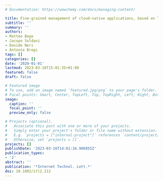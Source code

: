```yaml
---
# Documentation: https://wowchemy.com/docs/managing-content/

title: Fine-grained management of cloud-native applications, based on TOSCA
subtitle: ''
summary: ''
authors:
- Matteo Bogo
- Jacopo Soldani
- Davide Neri
- Antonio Brogi
tags: []
categories: []
date: '2020-01-01'
lastmod: 2023-03-16T15:01:35+01:00
featured: false
draft: false

# Featured image
# To use, add an image named `featured.jpg/png` to your page's folder.
# Focal points: Smart, Center, TopLeft, Top, TopRight, Left, Right, BottomLeft, Bottom, BottomRight.
image:
  caption: ''
  focal_point: ''
  preview_only: false

# Projects (optional).
#   Associate this post with one or more of your projects.
#   Simply enter your project's folder or file name without extension.
#   E.g. `projects = ["internal-project"]` references `content/project/deep-learning/index.md`.
#   Otherwise, set `projects = []`.
projects: []
publishDate: '2023-03-16T14:01:34.906855Z'
publication_types:
- '2'
abstract: ''
publication: '*Internet Technol. Lett.*'
doi: 10.1002/itl2.212
---
```

